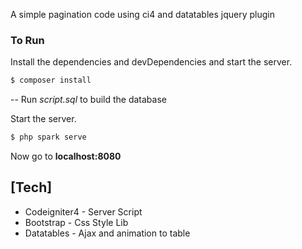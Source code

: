 A simple pagination code using ci4 and datatables jquery plugin

### To Run
Install the dependencies and devDependencies and start the server.
```sh
$ composer install
```
-- Run *script.sql* to build the database

Start the server.
```sh
$ php spark serve
```
Now go to **localhost:8080**


[Tech]
- 
* Codeigniter4  - Server Script
* Bootstrap - Css Style Lib
* Datatables  - Ajax and animation to table